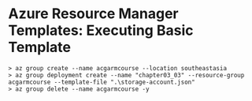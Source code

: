 # Azure Resource Manager Templates: Executing Basic Template

```
> az group create --name acgarmcourse --location southeastasia
> az group deployment create --name "chapter03_03" --resource-group acgarmcourse --template-file ".\storage-account.json"
> az group delete --name acgarmcourse -y
```
